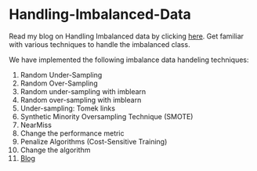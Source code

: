 # Handling-Imbalanced-Data

Read my blog on Handling Imbalanced data by clicking [here](https://medium.com/@tarun.k0/10-techniques-to-deal-with-imbalanced-classes-in-machine-learning-bc84548cd2d3).
Get familiar with various techniques to handle the imbalanced class.

We have implemented the following imbalance data handeling techniques:

1. Random Under-Sampling
2. Random Over-Sampling
3. Random under-sampling with imblearn
4. Random over-sampling with imblearn
5. Under-sampling: Tomek links
6. Synthetic Minority Oversampling Technique (SMOTE)
7. NearMiss
8. Change the performance metric
9. Penalize Algorithms (Cost-Sensitive Training)
10. Change the algorithm
11. [Blog](https://medium.com/@tarun.k0/10-techniques-to-deal-with-imbalanced-classes-in-machine-learning-bc84548cd2d3)
